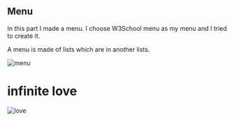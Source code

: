 ## Menu

In this part I made a menu.
I choose W3School menu as my menu and I tried to create it.

A menu is made of lists which are in another lists.

![menu](https://github.com/javadnematollahi/Website/assets/86910174/cc1935cb-68d8-43eb-8148-c107fa682db0)



# infinite love

![love](https://github.com/javadnematollahi/Website/assets/86910174/e7841779-a9af-41bd-8007-db00cb3b7163)

